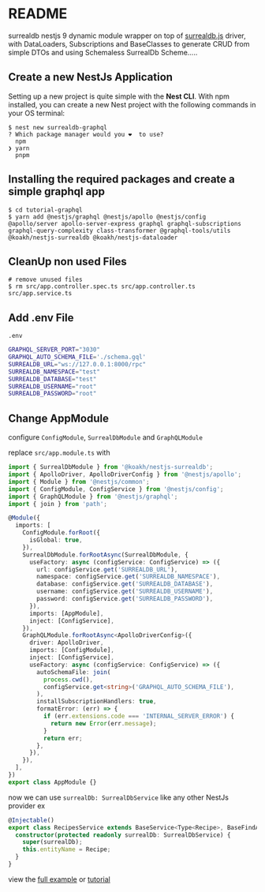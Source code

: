 # README

surrealdb nestjs 9 dynamic module wrapper on top of [surrealdb.js](https://surrealdb.com/surrealdb.js) driver, with DataLoaders, Subscriptions and BaseClasses to generate CRUD from simple DTOs and using Schemaless SurrealDb Scheme.....

## Create a new NestJs Application

Setting up a new project is quite simple with the **Nest CLI**. With npm installed, you can create a new Nest project with the following commands in your OS terminal:

```shell
$ nest new surrealdb-graphql
? Which package manager would you ❤️  to use? 
  npm 
❯ yarn 
  pnpm
```

## Installing the required packages and create a simple graphql app

```shell
$ cd tutorial-graphql
$ yarn add @nestjs/graphql @nestjs/apollo @nestjs/config @apollo/server apollo-server-express graphql graphql-subscriptions graphql-query-complexity class-transformer @graphql-tools/utils @koakh/nestjs-surrealdb @koakh/nestjs-dataloader
```

## CleanUp non used Files

```shell
# remove unused files
$ rm src/app.controller.spec.ts src/app.controller.ts src/app.service.ts
```

## Add .env File

`.env`

```bash
GRAPHQL_SERVER_PORT="3030"
GRAPHQL_AUTO_SCHEMA_FILE='./schema.gql'
SURREALDB_URL="ws://127.0.0.1:8000/rpc"
SURREALDB_NAMESPACE="test"
SURREALDB_DATABASE="test"
SURREALDB_USERNAME="root"
SURREALDB_PASSWORD="root"
```

## Change AppModule

configure `ConfigModule`, `SurrealDbModule` and `GraphQLModule`

replace `src/app.module.ts` with

```ts
import { SurrealDbModule } from '@koakh/nestjs-surrealdb';
import { ApolloDriver, ApolloDriverConfig } from '@nestjs/apollo';
import { Module } from '@nestjs/common';
import { ConfigModule, ConfigService } from '@nestjs/config';
import { GraphQLModule } from '@nestjs/graphql';
import { join } from 'path';

@Module({
  imports: [
    ConfigModule.forRoot({
      isGlobal: true,
    }),
    SurrealDbModule.forRootAsync(SurrealDbModule, {
      useFactory: async (configService: ConfigService) => ({
        url: configService.get('SURREALDB_URL'),
        namespace: configService.get('SURREALDB_NAMESPACE'),
        database: configService.get('SURREALDB_DATABASE'),
        username: configService.get('SURREALDB_USERNAME'),
        password: configService.get('SURREALDB_PASSWORD'),
      }),
      imports: [AppModule],
      inject: [ConfigService],
    }),
    GraphQLModule.forRootAsync<ApolloDriverConfig>({
      driver: ApolloDriver,
      imports: [ConfigModule],
      inject: [ConfigService],
      useFactory: async (configService: ConfigService) => ({
        autoSchemaFile: join(
          process.cwd(),
          configService.get<string>('GRAPHQL_AUTO_SCHEMA_FILE'),
        ),
        installSubscriptionHandlers: true,
        formatError: (err) => {
          if (err.extensions.code === 'INTERNAL_SERVER_ERROR') {
            return new Error(err.message);
          }
          return err;
        },
      }),
    }),
  ],
})
export class AppModule {}
```

now we can use `surrealDb: SurrealDbService` like any other NestJs provider ex

```ts
@Injectable()
export class RecipesService extends BaseService<Type<Recipe>, BaseFindAllArgs, CreateRecipeInput, UpdateRecipeInput> {
  constructor(protected readonly surrealDb: SurrealDbService) {
    super(surrealDb);
    this.entityName = Recipe;
  }
}
```

view the [full example](https://github.com/koakh/NestJs9SurrealDbDynamicModule/tree/main/packages/app-gql) or [tutorial](https://github.com/koakh/NestJs9SurrealDbDynamicModule/tree/main/packages/tutorial-graphql)
